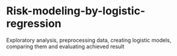 # Risk-modeling-by-logistic-regression
Exploratory  analysis, preprocessing data, creating logistic models, comparing them and evaluating achieved result

